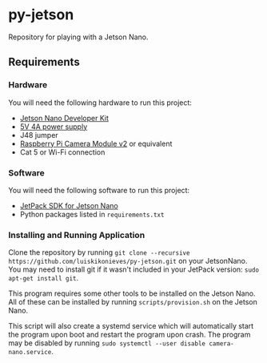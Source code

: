 # py-jetson

Repository for playing with a Jetson Nano. 

## Requirements

### Hardware

You will need the following hardware to run this project:

* [Jetson Nano Developer Kit](https://developer.nvidia.com/embedded/jetson-nano-developer-kit)
* [5V 4A power supply](https://www.amazon.com/gp/product/B07413Q5Y4/ref=as_li_tl?ie=UTF8&camp=1789&creative=9325&creativeASIN=B07413Q5Y4&linkCode=as2&tag=desertbot-20&linkId=785912983fcb0207e5d0940ebfca9423)
* J48 jumper
* [Raspberry Pi Camera Module v2](https://www.digikey.com/catalog/en/partgroup/raspberry-pi-camera-module-v2/63181?utm_adgroup=Programmers%20Dev&utm_source=google&utm_medium=cpc&utm_campaign=Dynamic%20Search_RLSA_Buyers&utm_term=&utm_content=Programmers%20Dev&gclid=Cj0KCQjwhb36BRCfARIsAKcXh6H0b37_zqrGRSlMun8dv3EY0uEGLlyEkfF78_dqaqqi8Fb2kC6oz9IaAtW8EALw_wcB) or equivalent
* Cat 5 or Wi-Fi connection

### Software

You will need the following software to run this project:

* [JetPack SDK for Jetson Nano](https://developer.nvidia.com/embedded/jetpack)
* Python packages listed in `requirements.txt` 

### Installing and Running Application

Clone the repository by running `git clone --recursive https://github.com/luiskikonieves/py-jetson.git` on your 
JetsonNano. You may need to install git if it wasn't included in your JetPack version: `sudo apt-get install git`.

This program requires some other tools to be installed on the Jetson Nano. All of these can be installed
by running `scripts/provision.sh` on the Jetson Nano.  

This script will also create a systemd service which will automatically start the program upon boot and restart
the program upon crash. The program may be disabled by running `sudo systemctl --user disable camera-nano.service`.


